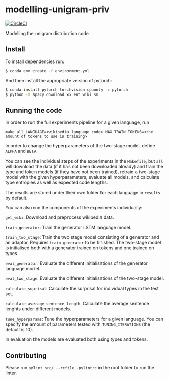 
# modelling-unigram-priv

[![CircleCI](https://circleci.com/gh/tpimentelms/modelling-unigram-priv.svg?style=svg&circle-token=dd03e792e49ec51ee6d7cedb1f01e2271ca9739b)](https://circleci.com/gh/tpimentelms/modelling-unigram-priv)

Modelling the unigram distribution code


## Install

To install dependencies run:
```bash
$ conda env create -f environment.yml
```

And then install the appropriate version of pytorch:
```bash
$ conda install pytorch torchvision cpuonly -c pytorch
$ python -m spacy download xx_ent_wiki_sm
```

## Running the code

In order to run the full experiments pipeline for a given language, run

```
make all LANGUAGE=<wikipedia language code> MAX_TRAIN_TOKENS=<the amount of tokens to use in training>
```

In order to change the hyperparameters of the two-stage model, define `ALPHA` and `BETA`.

You can see the individual steps of the experiments in the `Makefile`, but `all` will download the data (if it has not been downloaded already) and train the type and token models (if they have not been trained), retrain a two-stage model with the given hyperparameters, evaluate all models, and calculate type entropies as well as expected code lengths.

The results are stored under their own folder for each language in `results` by default.

You can also run the components of the experiments individually:

`get_wiki`: Download and preprocess wikipedia data.

`train_generator`: Train the generator LSTM language model.

`train_two_stage`: Train the two stage model consisting of a generator and an adaptor. Requires `train_generator` to be finished. The two-stage model is initialised both with a generator trained on tokens and one trained on types.

`eval_generator`: Evaluate the different initialisations of the generator language model.

`eval_two_stage`: Evaluate the different initialisations of the two-stage model.

`calculate_suprisal`: Calculate the surprisal for individual types in the test set.

`calculate_average_sentence_length`: Calculate the average sentence lenghts under different models.

`tune_hyperparams`: Tune the hyperparameters for a given language. You can specify the amount of parameters tested with `TUNING_ITERATIONS` (the default is 10).

In evaluation the models are evaluated both using types and tokens.

## Contributing

Please run `pylint src/ --rcfile .pylintrc` in the root folder to run the linter.
